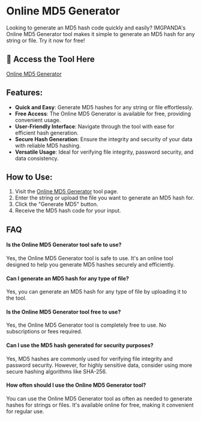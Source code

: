 # Online MD5 Generator

Looking to generate an MD5 hash code quickly and easily? IMGPANDA's Online MD5 Generator tool makes it simple to generate an MD5 hash for any string or file. Try it now for free!

## 🔗 Access the Tool Here
[Online MD5 Generator](https://imgpanda.com/online-md5-generator/)

## Features:

- **Quick and Easy**: Generate MD5 hashes for any string or file effortlessly.
- **Free Access**: The Online MD5 Generator is available for free, providing convenient usage.
- **User-Friendly Interface**: Navigate through the tool with ease for efficient hash generation.
- **Secure Hash Generation**: Ensure the integrity and security of your data with reliable MD5 hashing.
- **Versatile Usage**: Ideal for verifying file integrity, password security, and data consistency.

## How to Use:

1. Visit the [Online MD5 Generator](https://imgpanda.com/online-md5-generator/) tool page.
2. Enter the string or upload the file you want to generate an MD5 hash for.
3. Click the "Generate MD5" button.
4. Receive the MD5 hash code for your input.

## FAQ

#### Is the Online MD5 Generator tool safe to use?

Yes, the Online MD5 Generator tool is safe to use. It's an online tool designed to help you generate MD5 hashes securely and efficiently.

#### Can I generate an MD5 hash for any type of file?

Yes, you can generate an MD5 hash for any type of file by uploading it to the tool.

#### Is the Online MD5 Generator tool free to use?

Yes, the Online MD5 Generator tool is completely free to use. No subscriptions or fees required.

#### Can I use the MD5 hash generated for security purposes?

Yes, MD5 hashes are commonly used for verifying file integrity and password security. However, for highly sensitive data, consider using more secure hashing algorithms like SHA-256.

#### How often should I use the Online MD5 Generator tool?

You can use the Online MD5 Generator tool as often as needed to generate hashes for strings or files. It's available online for free, making it convenient for regular use.
